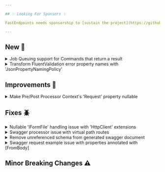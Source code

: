 ```yaml
---

## ✨ Looking For Sponsors ✨

FastEndpoints needs sponsorship to [sustain the project](https://github.com/FastEndpoints/FastEndpoints/issues/449). Please help out if you can.

---
```


[//]: # (<details><summary>title text</summary></details>)

## New 🎉

<details><summary>Job Queuing support for Commands that return a result</summary>

todo: update docs + describe here

</details>

<details><summary>Transform FluentValidation error property names with 'JsonPropertyNamingPolicy'</summary>

A new configuration setting has been introduced so that deeply nested request DTO property names can be transformed to the correct case using the `JsonPropertyNamingPolicy` of the application.

```csharp
app.UseFastEndpoints(c => c.Validation.UsePropertyNamingPolicy = true)
```

The setting is turned on by default and can be turned off by setting the above boolean to `false`.

</details>

## Improvements 🚀

<details><summary>Make Pre/Post Processor Context's 'Request' property nullable</summary>

Since there are certain edge cases where the `Request` property can be `null` such as when STJ receives invalid JSON input from the client and fails to successfully deserialize the content. Even in those cases, pre/post processors would be executed where the pre/post processor context's `Request` property would be null. This change would allow the compiler to remind you to check for null if the `Request` property is accessed from pre/post processors.

</details>

## Fixes 🪲

<details><summary>Nullable 'IFormFile' handling issue with 'HttpClient' extensions</summary>

The `HttpClient` extensions for integration testing was not correctly handling nullable `IFormFile` properties in request DTOs when automatically converting them to form fields, which has now been remedied.

</details>

<details><summary>Swagger processor issue with virtual path routes</summary>

The swagger processor was not correctly handling routes if it starts with a `~/` (virtual path that refers to the root directory of the web application), which has now been fixed.

</details>

<details><summary>Remove unreferenced schema from generated swagger document</summary>

When a request DTO has a property that's annotated with a `[FromBody]` attribute, the parent schema was left in the swagger document components section as an unreferenced schema. These orphaned schema will no longer be present in the generated swagger spec.

</details>

<details><summary>Swagger request example issue with properties annotated with [FromBody]</summary>

Xml docs based example values were not correctly picked up for properties annotated with a `[FromBody]` attribute, which resulted in a default sample request example being set in Swagger UI.

</details>

## Minor Breaking Changes ⚠️
